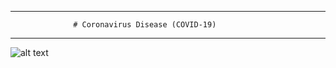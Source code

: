 <hr>

                  # Coronavirus Disease (COVID-19)

<hr>


![alt text](https://www.medicaldevice-network.com/wp-content/uploads/sites/11/2020/02/Corona.jpg)
